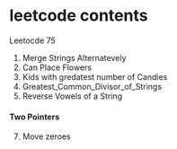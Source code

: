 # leetcode contents
Leetocde 75
1. Merge Strings Alternatevely
2. Can Place Flowers
3. Kids with gredatest number of Candies
4. Greatest_Common_Divisor_of_Strings
5. Reverse Vowels of a String
  #### Two Pointers
7. Move zeroes

